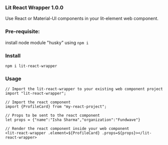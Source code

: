### Lit React Wrapper 1.0.0

Use React or Material-UI components in your lit-element web component.

### Pre-requisite: 
 
install node module "husky" using ``` npm i ```

### Install

```
npm i lit-react-wrapper
```

### Usage

```
// Import the lit-react-wrapper to your existing web component project
import "lit-react-wrapper";

// Import the react component
import {ProfileCard} from "my-react-project";

// Props to be sent to the react component
let props = {"name":"Isha Sharma","organization":"Fundwave"}

// Render the react component inside your web component
<lit-react-wrapper .element=${ProfileCard} .props=${props}></lit-react-wrapper>
```
